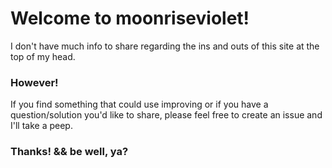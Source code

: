 # Welcome to moonriseviolet!
I don't have much info to share regarding the ins and outs of this site at the top of my head.
### However!
If you find something that could use improving or if you have a question/solution you'd like to share, please feel free to create an issue and I'll take a peep.
### Thanks! && be well, ya?